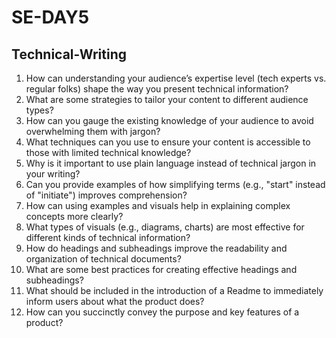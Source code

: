 # SE-DAY5

## Technical-Writing

1. How can understanding your audience’s expertise level (tech experts vs. regular folks) shape the way you present technical information?
2. What are some strategies to tailor your content to different audience types?
3. How can you gauge the existing knowledge of your audience to avoid overwhelming them with jargon?
4. What techniques can you use to ensure your content is accessible to those with limited technical knowledge?
5. Why is it important to use plain language instead of technical jargon in your writing?
6. Can you provide examples of how simplifying terms (e.g., "start" instead of "initiate") improves comprehension?
7. How can using examples and visuals help in explaining complex concepts more clearly?
8. What types of visuals (e.g., diagrams, charts) are most effective for different kinds of technical information?
9. How do headings and subheadings improve the readability and organization of technical documents?
10. What are some best practices for creating effective headings and subheadings?
11. What should be included in the introduction of a Readme to immediately inform users about what the product does?
12. How can you succinctly convey the purpose and key features of a product?
